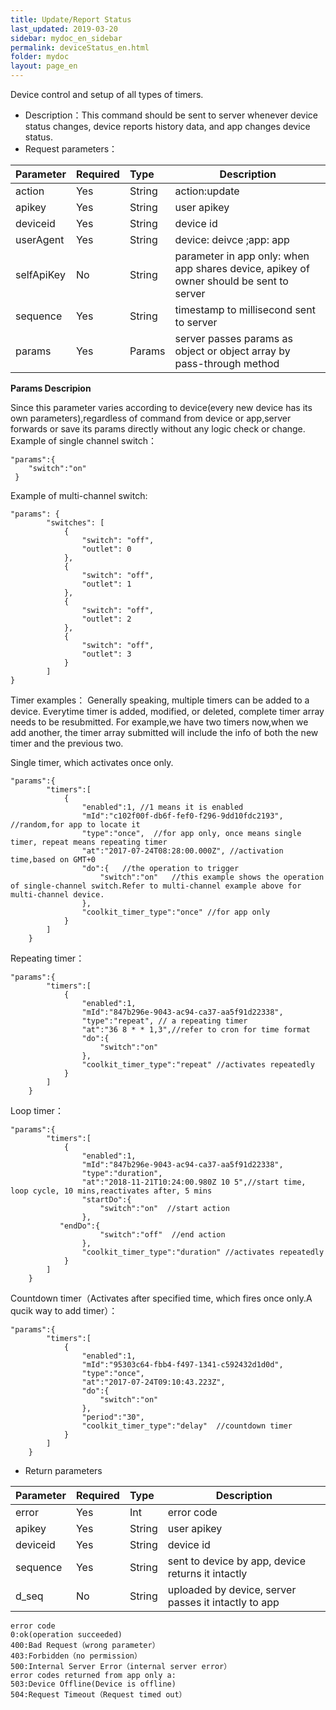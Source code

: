 ```yaml
---
title: Update/Report Status
last_updated: 2019-03-20
sidebar: mydoc_en_sidebar
permalink: deviceStatus_en.html
folder: mydoc
layout: page_en
---
```


Device control and setup of all types of timers.

- Description：This command should be sent to server whenever device status changes, device reports history data, and app changes device status.
- Request parameters：

|Parameter|Required|Type|Description|
|:----    |:---|:----- |-----   |
|action |Yes  |String |action:update   |
|apikey |Yes  |String | user apikey    |
|deviceid     |Yes  |String | 	device id    |
|userAgent     |Yes  |String | device: deivce ;app: app  |
|selfApiKey     |No  |String | parameter in app only: when app shares device, apikey of owner should be sent to server    |
|sequence     |Yes  |String | timestamp to millisecond sent to server    |
|params     |Yes  |Params | server passes params as object or object array by pass-through method    |

**Params Descripion**

Since this parameter varies according to device(every new device has its own parameters),regardless of command from device or app,server forwards or save its params directly without any logic check or change.
Example of single channel switch：
``` 
"params":{
    "switch":"on"
 }
 ``` 
Example of multi-channel switch:
``` 
"params": {
        "switches": [
            {
                "switch": "off",
                "outlet": 0
            },
            {
                "switch": "off",
                "outlet": 1
            },
            {
                "switch": "off",
                "outlet": 2
            },
            {
                "switch": "off",
                "outlet": 3
            }
        ]
}
``` 

Timer examples：
Generally speaking, multiple timers can be added to a device. Everytime timer is added, modified, or deleted, complete timer array needs to be resubmitted. For example,we have two timers now,when we add another, the timer array submitted will include the info of both the new timer and the previous two.

Single timer, which activates once only.
``` 
"params":{
        "timers":[
            {
                "enabled":1, //1 means it is enabled
                "mId":"c102f00f-db6f-fef0-f296-9dd10fdc2193", //random,for app to locate it
                "type":"once",  //for app only, once means single timer, repeat means repeating timer
                "at":"2017-07-24T08:28:00.000Z", //activation time,based on GMT+0
                "do":{   //the operation to trigger
                    "switch":"on"   //this example shows the operation of single-channel switch.Refer to multi-channel example above for multi-channel device.
                },
                "coolkit_timer_type":"once" //for app only
            }
        ]
    }
``` 
Repeating timer：
``` 
"params":{
        "timers":[
            {
                "enabled":1,
                "mId":"847b296e-9043-ac94-ca37-aa5f91d22338",
                "type":"repeat", // a repeating timer
                "at":"36 8 * * 1,3",//refer to cron for time format
                "do":{
                    "switch":"on"
                },
                "coolkit_timer_type":"repeat" //activates repeatedly
            }
        ]
    }
``` 
Loop timer：
``` 
"params":{
        "timers":[
            {
                "enabled":1,
                "mId":"847b296e-9043-ac94-ca37-aa5f91d22338",
                "type":"duration", 
                "at":"2018-11-21T10:24:00.980Z 10 5",//start time, loop cycle, 10 mins,reactivates after, 5 mins
                "startDo":{
                    "switch":"on"  //start action
                },
           "endDo":{
                    "switch":"off"  //end action
                },
                "coolkit_timer_type":"duration" //activates repeatedly
            }
        ]
    }
``` 
Countdown timer（Activates after specified time, which fires once only.A qucik way to add timer）：
```
"params":{
        "timers":[
            {
                "enabled":1,
                "mId":"95303c64-fbb4-f497-1341-c592432d1d0d",
                "type":"once",
                "at":"2017-07-24T09:10:43.223Z",
                "do":{
                    "switch":"on"
                },
                "period":"30",
                "coolkit_timer_type":"delay"  //countdown timer
            }
        ]
    }
``` 

- Return parameters

|Parameter|Required|Type|Description|
|:----    |:---|:----- |-----   |
|error |Yes  |Int |error code   |
|apikey |Yes  |String | user apikey    |
|deviceid     |Yes  |String | device id    |
|sequence     |Yes  |String | sent to device by app, device returns it intactly    |
|d_seq     |No  |String | uploaded by device, server passes it intactly to app    |

```
error code
0:ok(operation succeeded)
400:Bad Request（wrong parameter）
403:Forbidden（no permission）
500:Internal Server Error（internal server error）
error codes returned from app only a:
503:Device Offline(Device is offline)
504:Request Timeout（Request timed out）
```





